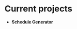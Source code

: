 # Current projects

- **[Schedule Generator](https://github.com/KristianIvanov24/All-projects/tree/main/WEB/ScheduleGeneration)**
